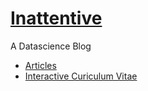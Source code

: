 # [Inattentive](https://olajidechris.github.io/Inattentive/)
A Datascience Blog

- [Articles](Data%20Analytics%20Articles/Readme.md)
- [Interactive Curiculum Vitae](https://olajidechris.github.io/Interactive-CV/)
